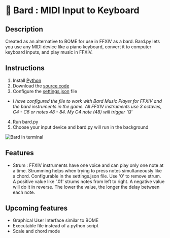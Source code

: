 # 🎵 Bard : MIDI Input to Keyboard


## Description

Created as an alternative to BOME for use in FFXIV as a bard. 
Bard.py lets you use any MIDI device like a piano keyboard, convert it to computer keyboard inputs, and play music in FFXIV.

## Instructions
1) Install <a href="https://www.python.org/downloads/">Python</a>
2) Download the <a href="https://github.com/astamatis/bard/releases/tag/v0.1.0" target="blank_">source code</a>
3) Configure the <a href="https://github.com/astamatis/bard/blob/main/settings.json" target="blank_">settings.json</a> file
  - *I have configured the file to work with Bard Music Player for FFXIV and the bard instruments in the game. 
  All FFXIV instruments use 3 octaves, C4 - C6 or notes 48 - 84. My C4 note (48) will trigger 'Q'*
4) Run bard.py
5) Choose your input device and bard.py will run in the background

<img src="https://github.com/astamatis/bard/blob/main/docs/bard-powershell.jpg" alt="Bard in terminal" />


## Features
- Strum : FFXIV instruments have one voice and can play only one note at a time. Strumming helps when trying to press notes simultaneously like a chord. Configurable in the settings.json file. Use '0' to remove strum. A positive value like '.01' strums notes from left to right. A negative value will do it in reverse. The lower the value, the longer the delay between each note.

## Upcoming features
- Graphical User Interface similar to BOME
- Executable file instead of a python script
- Scale and chord mode
